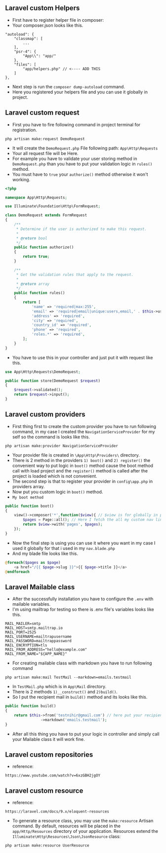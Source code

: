 ## Laravel custom Helpers
- First have to register helper file in composer:
- Your composer.json looks like this.

```composer
"autoload": {
    "classmap": [
        ...
    ],
    "psr-4": {
        "App\\": "app/"
    },
    "files": [
        "app/helpers.php" // <---- ADD THIS
    ]
},
```

- Next step is run the ```composer dump-autoload``` command.
- Here you registered your helpers file and you can use it globally in project.

## Laravel custom request
- First you have to fire following command in project terminal for registration.

```
php artisan make:request DemoRequest
```

- It will create the ```DemoRequest.php``` File following path: ```App\Http\Requests```
- Your all request file will be Here.
- For example you have to validate your user storing method in ```DemoRequest.php``` than you have to put your validation logic in ```rules()``` method.
- You must have to ```true``` your ```authorize()``` method otherwise it won't working.
```php
<?php

namespace App\Http\Requests;

use Illuminate\Foundation\Http\FormRequest;

class DemoRequest extends FormRequest
{
    /**
     * Determine if the user is authorized to make this request.
     *
     * @return bool
     */
    public function authorize()
    {
        return true;
    }

    /**
     * Get the validation rules that apply to the request.
     *
     * @return array
     */
    public function rules()
    {
        return [
            'name' => 'required|max:255',
            'email' => 'required|email|unique:users,email,' . $this->user,
            'address' => 'required',
            'city' => 'required',
            'country_id' => 'required',
            'phone' => 'required',
            'roles.*' => 'required',
        ];
    }
}

```

- You have to use this in your controller and just put it with request like this.

```php
use App\Http\Requests\DemoRequest;

public function store(DemoRequest $request)
{
    $request->validated();
    return $request->input();
}
```

## Laravel custom providers

- First thing first to create the custom provider you have to run following command, in my case I created the ```NavigationServiceProvider``` for my self so the command is looks like this.

```
php artisan make:provider NavigationServiceProvider
```

- Your provider file is created in ```\App\Http\Providers\``` directory.
- There is 2 method in the providers ```1) boot()``` and ```2) register()``` the convenient way to put logic in ```boot()``` method cause the boot method call with load project and the ```register()``` method is called after the project is loaded which is not convenient.
- The second step is that to register your provider in ```config\app.php``` in providers array.
- Now put you custom logic in ```boot()``` method.
- ```My boot method```

```php
public function boot()
{
    view()->composer('*',function($view){ // $view is for globally in project and  '*' after the composer this said for all URLs.
        $pages = Page::all(); // Here I fetch the all my custom nav links from database.
        return $view->with('pages', $pages);
    });
}
```
- Now the final step is using you can use it where you want in my case I used it globally for that i used in my ```nav.blade.php```
- And my blade file looks like this.
```php
@foreach($pages as $page)
    <a href="/{{ $page->slug }}">{{ $page->title }}</a>
@endforeach
```

## Laravel Mailable class
- After the successfully installation you have to configure the ```.env``` with mailable variables.
- I'm using mailtrap for testing so there is .env file's variables looks like this.

```
MAIL_MAILER=smtp
MAIL_HOST=smtp.mailtrap.io
MAIL_PORT=2525
MAIL_USERNAME=mailtrapusername
MAIL_PASSWORD=mailtrappassword
MAIL_ENCRYPTION=tls
MAIL_FROM_ADDRESS="hello@example.com"
MAIL_FROM_NAME="${APP_NAME}"
```
- For creating mailable class with markdown you have to run following command

```
php artisan make:mail TestMail --markdown=emails.testmail
```
- In ```TestMail.php``` which is in ```App\Mail``` directory.
- There is 2 methods ```1)__construct()``` and ```2)build()```.
- So I put the recipient mail in ```build()``` method and its looks like this.

```php
public function build()
{
    return $this->from('testnihir@gmail.com') // here put your recipient's mail.
                ->markdown('emails.testmail');
}
```
- After all this thing you have to put your logic in controller and simply call your Mailable class it will work fine.

## Laravel custom repositories

- reference: 

```
https://www.youtube.com/watch?v=6xzGBH2jgOY
```

## Laravel custom resource
- reference:
```
https://laravel.com/docs/9.x/eloquent-resources
```
- To generate a resource class, you may use the ```make:resource``` Artisan command. By default, resources will be placed in the ```app/Http/Resources``` directory of your application. Resources extend the ```Illuminate\Http\Resources\Json\JsonResource``` class:

```
php artisan make:resource UserResource
```
     
